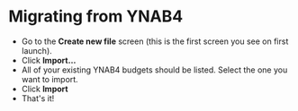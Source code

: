 # Migrating from YNAB4

- Go to the **Create new file** screen (this is the first screen you see on first launch).
- Click **Import…**
- All of your existing YNAB4 budgets should be listed. Select the one you want to import.
- Click **Import**
- That's it!
